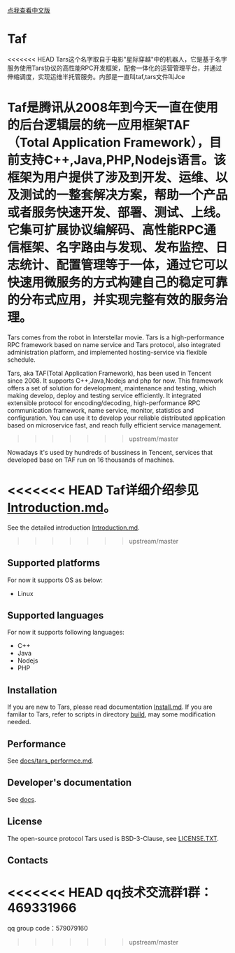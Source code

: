 [点我查看中文版](README.zh.md)

# Taf

<<<<<<< HEAD
Tars这个名字取自于电影"星际穿越"中的机器人，它是基于名字服务使用Tars协议的高性能RPC开发框架，配套一体化的运营管理平台，并通过伸缩调度，实现运维半托管服务。内部是一直叫taf,tars文件叫Jce

Taf是腾讯从2008年到今天一直在使用的后台逻辑层的统一应用框架TAF（Total Application Framework），目前支持C++,Java,PHP,Nodejs语言。该框架为用户提供了涉及到开发、运维、以及测试的一整套解决方案，帮助一个产品或者服务快速开发、部署、测试、上线。
它集可扩展协议编解码、高性能RPC通信框架、名字路由与发现、发布监控、日志统计、配置管理等于一体，通过它可以快速用微服务的方式构建自己的稳定可靠的分布式应用，并实现完整有效的服务治理。
=======
Tars comes from the robot in Interstellar movie. Tars is a high-performance RPC framework based on name service and Tars protocol, also integrated administration platform, and implemented hosting-service via flexible schedule.

Tars, aka TAF(Total Application Framework), has been used in Tencent since 2008. It supports C++,Java,Nodejs and php for now. This framework offers a set of solution for development, maintenance and testing, which making develop, deploy and testing service efficiently.
It integrated extensible protocol for encoding/decoding, high-performance RPC communication framework, name service, monitor, statistics and configuration. You can use it to develop your reliable distributed application based on microservice fast, and reach fully efficient service management.
>>>>>>> upstream/master

Nowadays it's used by hundreds of bussiness in Tencent, services that developed base on TAF run on 16 thousands of machines.

<<<<<<< HEAD
Taf详细介绍参见[Introduction.md](Introduction.md)。
=======
See the detailed introduction [Introduction.md](Introduction.md).
>>>>>>> upstream/master

## Supported platforms
For now it supports OS as below:

- Linux

## Supported languages

For now it supports following languages:

- C++
- Java
- Nodejs
- PHP
 
## Installation 

If you are new to Tars, please read documentation [Install.md](Install.md).
If you are familar to Tars, refer to scripts in directory [build](build), may some modification needed.

## Performance

See [ docs/tars_performce.md](docs/tars_performce.md).

## Developer's documentation

See [docs](docs).

## License

The open-source protocol Tars used is BSD-3-Clause, see [LICENSE.TXT](LICENSE.TXT).

## Contacts

<<<<<<< HEAD
qq技术交流群1群：469331966
=======
qq group code：579079160
>>>>>>> upstream/master

